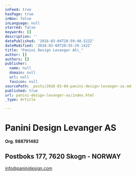 ```yaml
---
inFeed: true
hasPage: true
inNav: false
inLanguage: null
starred: false
keywords: []
description: ''
datePublished: '2016-03-04T20:59:40.522Z'
dateModified: '2016-03-04T20:55:39.142Z'
title: "Panini Design Levanger AS\_"
author: []
authors: []
publisher:
  name: null
  domain: null
  url: null
  favicon: null
sourcePath: _posts/2016-03-04-panini-design-levanger-as.md
published: true
url: panini-design-levanger-as/index.html
_type: Article

---
```

# Panini Design Levanger AS 

**Org. 988791482**

## Postboks 177, 7620 Skogn - NORWAY

[info@paninidesign.com][0]


[0]: mailto:info@paninidesign.com